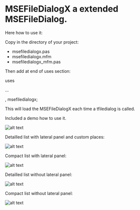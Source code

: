 # MSEFileDialogX a extended MSEFileDialog.

Here how to use it:

Copy in the directory of your project: 

- msefiledialogx.pas
- msefiledialogx.mfm
- msefiledialogx_mfm.pas

Then add at end of uses section:

uses

...

 , msefiledialogx;


This will load the MSEFileDialogX each time a tfiledialog is called.


Included a demo how to use it.

![alt text](https://user-images.githubusercontent.com/3421249/91650054-f70dae00-ea7a-11ea-80f1-f54e31361080.png)


Detailled list with lateral panel and custom places:

![alt text](https://user-images.githubusercontent.com/3421249/92342079-0797d700-f0c0-11ea-8043-2cd98410854c.png)


Compact list with lateral panel:

![alt text](https://user-images.githubusercontent.com/3421249/92292602-5b6aba80-ef1e-11ea-99ad-4a8e68a0cf41.png)


Detailled list without lateral panel:

![alt text](https://user-images.githubusercontent.com/3421249/92292625-805f2d80-ef1e-11ea-81de-cc204a3d6c29.png)


Compact list without lateral panel:

![alt text](https://user-images.githubusercontent.com/3421249/92292643-979e1b00-ef1e-11ea-831f-71f3229fb349.png)









